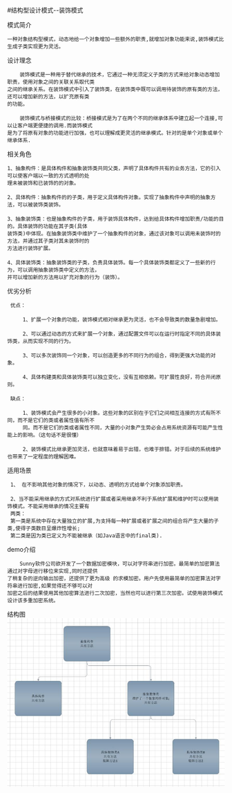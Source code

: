 #结构型设计模式--装饰模式

模式简介

    一种对象结构型模式，动态地给一个对象增加一些额外的职责,就增加对象功能来说,装饰模式比生成子类实现更为灵活。
    
设计理念

        装饰模式是一种用于替代继承的技术，它通过一种无须定义子类的方式来给对象动态增加职责，使用对象之间的关联关系取代类
    之间的继承关系。在装饰模式中引入了装饰类，在装饰类中既可以调用待装饰的原有类的方法，还可以增加新的方法，以扩充原有类
    的功能。
    
        装饰模式与桥接模式的比较：桥接模式是为了在两个不同的继承体系中建立起一个连接,可以让客户端更便捷的调用.而装饰模式
    是为了将原有对象的功能进行加强，也可以理解成更灵活的继承模式。针对的是单个对象或单个继承体系.
        
相关角色
    
    1、抽象构件：是具体构件和抽象装饰类共同父类，声明了具体构件共有的业务方法，它的引入可以使客户端以一致的方式透明的处
    理未被装饰和已装饰的的对象。
    
    2、具体构件：抽象构件的的子类，用于定义具体构件对象。实现了抽象构件中声明的抽象方法，可以被装饰类装饰。
    
    3、抽象装饰类：也是抽象构件的子类，用于装饰具体构件，达到给具体构件增加职责/功能的目的。具体装饰的功能在其子类(具体
    装饰类)中体现。在抽象装饰类中维护了一个抽象构件的对象，通过该对象可以调用未装饰时的方法，并通过其子类对其未装饰时的
    方法进行装饰扩展。
    
    4、具体装饰类：抽象装饰类的子类，负责具体装饰。每一个具体装饰类都定义了一些新的行为，可以调用抽象装饰类中定义的方法，
    并可以增加新的方法用以扩充对象的行为（装饰）。
        

优劣分析
    
     优点：
         
         1、扩展一个对象的功能，装饰模式相对继承更为灵活，也不会导致类的数量急剧增加。
         
         2、可以通过动态的方式来扩展一个对象，通过配置文件可以在运行时指定不同的具体装饰类，从而实现不同的行为。
         
         3、可以多次装饰同一个对象，可以创造更多的不同行为的组合，得到更强大功能的对象。
         
         4、具体构建类和具体装饰类可以独立变化，没有互相依赖。可扩展性良好，符合开闭原则。

     缺点：
         
         1、装饰模式会产生很多的小对象。这些对象的区别在于它们之间相互连接的方式有所不同，而不是它们的类或者属性值有所不
         同。而不是它们的类或者属性不同，大量的小对象产生势必会占用系统资源有可能产生性能上的影响。（这句话不是很懂）
         
         2、装饰模式比继承更加灵活，也就意味着易于出错，也难于排错。对于后续的系统维护也带来了一定程度的理解困难。
         
适用场景
    
     1、 在不影响其他对象的情况下，以动态、透明的方式给单个对象添加职责。
    
     2、当不能采用继承的方式对系统进行扩展或者采用继承不利于系统扩展和维护时可以使用装 饰模式。不能采用继承的情况主要有
     两类：
     第一类是系统中存在大量独立的扩展,为支持每一种扩展或者扩展之间的组合将产生大量的子类,使得子类数目呈爆炸性增长;
     第二类是因为类已定义为不能被继承（如Java语言中的final类).

demo介绍

        Sunny软件公司欲开发了一个数据加密模块，可以对字符串进行加密。最简单的加密算法通过对字母进行移位来实现,同时还提供
    了稍复杂的逆向输出加密，还提供了更为高级 的求模加密。用户先使用最简单的加密算法对字符串进行加密,如果觉得还不够可以对
    加密之后的结果使用其他加密算法进行二次加密，当然也可以进行第三次加密。试使用装饰模式设计该多重加密系统。
    

结构图    
![](/decoratorpattern/src/main/static/structure.jpg)